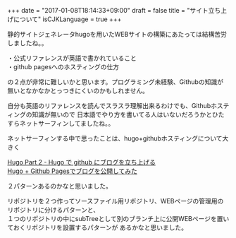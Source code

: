 +++
date = "2017-01-08T18:14:33+09:00"
draft = false
title = "サイト立ち上げについて"
isCJKLanguage = true
+++

静的サイトジェネレータhugoを用いたWEBサイトの構築にあたっては結構苦労しましたね。。  

・公式リファレンスが英語で書かれていること  
・github pagesへのホスティングの仕方  

の２点が非常に難しいかと思います。プログラミング未経験、Githubの知識が無いとなかなかとっつきにくいのかもしれません。  

自分も英語のリファレンスを読んでスラスラ理解出来るわけでも、Githubホスティングの知識が無いので
日本語でやり方を書いてる人はいないだろうかとひたすらネットサーフィンしてましたね。。  

ネットサーフィンする中で思ったことは、hugo+githubホスティングについて大きく  


<a href="http://blog.syati.info/post/create_hugo_2/" target="_blank">Hugo Part 2 - Hugo で github にブログを立ち上げる</a>  
<a href="http://qiita.com/eichann/items/4fe61b8b9bbafcfbe847" target="_blank">Hugo + Github Pagesでブログを公開してみた</a>  


２パターンあるのかなと思いました。  

リポジトリを２つ作ってソースファイル用リポジトリ、WEBページの管理用のリポジトリに分けるパターンと、  
１つのリポジトリの中にsubTreeとして別のブランチ上に公開WEBページを置いておくリポジトリを設置するパターンが
あるかなと思いました。


